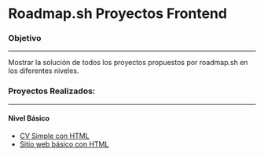 #  Roadmap.sh Proyectos Frontend 

### Objetivo

------------


Mostrar la solución de todos los proyectos propuestos por roadmap.sh en los diferentes niveles.

### Proyectos Realizados:

------------

#### Nivel Básico
- [CV Simple con HTML](http://https://roadmap.sh/projects/single-page-cv "CV Simple con HTML")
- [Sitio web básico con HTML](https://roadmap.sh/projects/basic-html-website "Sitio web básico con HTML")
